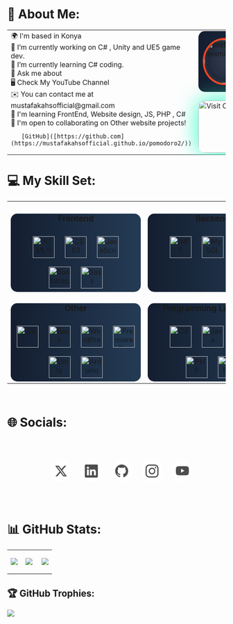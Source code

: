 # 💫 __About Me:__

<table style="width: 100%;">
    <tr>
        <td valign="top" width="50%">
        <!-- Birinci sütun içeriği -->
🌍  I'm based in Konya<br>🔭 I’m currently working on C# , Unity and UE5 game dev.<br>🌱 I’m currently learning C# coding.<br>💬 Ask me about<br>🖥️ Check My YouTube Channel<br>✉️  You can contact me at mustafakahsofficial@gmail.com<br>🧠  I'm learning FrontEnd, Website design, JS, PHP , C# <br>🤝  I'm open to collaborating on Other website projects!

       [GitHub]([https://github.com](https://mustafakahsofficial.github.io/pomodoro2/))
</td>
        <td valign="top" width="50%">
            <!-- İkinci sütun içeriği -->
<div class="card">
    <div class="profile-pic">
        <img src="https://i.pinimg.com/564x/ff/e7/b0/ffe7b059b323e66ba56f892cb8f7bc50.jpg" width="100%" height="120" alt="Profil Resmi">
    </div>
    <div class="info">
        <h3 class="galaxy-text">MUSTAFAKAHS</h3>
        <p class="galaxy-text">JR DEVELOPER</p>
    </div>
</div>

<div class="visit-counter1">
    <img src="https://visitcount.itsvg.in/api?id=mustafakahsofficial&icon=2&color=5" width="300" height="120" alt="Visit Count">
    
</div>

<style>
.visit-counter1 img {
      margin: 20px 0 0 0 ;
      border-radius: 15px; /* İkonu daire yap */
      width: 300px; /* İkon boyutu */
      height: 100%;
    -webkit-box-shadow:0px 0px 48px 0px rgba(45,255,196,1);
-moz-box-shadow: 0px 0px 48px 0px rgba(45,255,196,1);
box-shadow: 0px 0px 48px 0px rgba(45,255,196,1);

}
.profile-pic {
    width: 100px;
    height: 100px;
    border-radius: 50%;
    overflow: hidden;
    margin: 0;
    display: flex;
    justify-content: center;
    align-items: center;
    background: radial-gradient(circle, rgba(255, 255, 255, 0.1), rgba(255, 255, 255, 0.05) 70%, transparent);
    box-shadow: inset 0 0 10px rgba(255, 255, 255, 0.2),
                inset 0 0 20px rgba(0, 0, 0, 0.5);
                            border: 4px solid #f42; /* Dış kenar */

}

.profile-pic img {
    width: 100%;
    height: auto;
    border-radius: 50%;
    transition: transform 0.3s;
}

.card {
display: flex;
align-items: center;
padding: 10px;
width: 300px;
height: 120px;
background:linear-gradient(to right, rgb(20, 30, 48), rgb(36, 59, 85));
border-radius: 15px;
transition: 0.3s;
}

.card:hover {
    filter: drop-shadow(5px 5px 0px rgb(185,100,255))
  drop-shadow(5px 5px 0px rgb(103,74,255))
  drop-shadow(5px 5px 0px rgb(12,204,238));
  scale: 1.05;
}
.info {
    margin-left: 15px; /* Resim ile metin arasında boşluk */
}

.galaxy-text {
    font-size: 1.5rem; /* 24px */
    font-weight: bold;
    color: transparent; /* Rengi şeffaf yapıyoruz */
    background: linear-gradient(135deg, #4c1f85, #f47b20);
    -webkit-background-clip: text;
    text-shadow:rgba(255, 255, 255, 0.8), 0 0 30px rgba(255, 255, 255, 0.5);
}


</style>

</td>
 </tr></table>



# 💻 __My Skill Set:__

 <table style="width: 100%;">
    <tr>
        <td valign="top" width="50%">
        <!-- Birinci sütun içeriği -->
<div class="card1">

### <div align="center">__Frontend__</div>   
<div align="center">  
<a href="https://en.wikipedia.org/wiki/HTML5" target="_blank"><img style="margin: 10px" src="https://profilinator.rishav.dev/skills-assets/html5-original-wordmark.svg" alt="HTML5" height="50" /></a>  
<a href="https://www.w3schools.com/css/" target="_blank"><img style="margin: 10px" src="https://profilinator.rishav.dev/skills-assets/css3-original-wordmark.svg" alt="CSS3" height="50" /></a>  
<a href="https://www.javascript.com/" target="_blank"><img style="margin: 10px" src="https://profilinator.rishav.dev/skills-assets/javascript-original.svg" alt="JavaScript" height="50" /></a>
<br>  
<a href="https://getbootstrap.com/docs/3.4/javascript/" target="_blank"><img style="margin: 10px" src="https://profilinator.rishav.dev/skills-assets/bootstrap-plain.svg" alt="Bootstrap" height="50" /></a>  
<a href="https://sass-lang.com/" target="_blank"><img style="margin: 10px" src="https://profilinator.rishav.dev/skills-assets/sass-original.svg" alt="Sass" height="50" /></a>  
</div>  
</div>  

<div class="card1">

### <div align="center">__Other__</div> 
<div align="center">  
<a href="https://github.com/" target="_blank"><img style="margin: 10px" src="https://profilinator.rishav.dev/skills-assets/git-scm-icon.svg" alt="Git" height="50" /></a>  
<a href="https://www.gnu.org/software/bash/" target="_blank"><img style="margin: 10px" src="https://profilinator.rishav.dev/skills-assets/gnu_bash-icon.svg" alt="Bash" height="50" /></a>  
<a href="https://wordpress.com/" target="_blank"><img style="margin: 10px" src="https://profilinator.rishav.dev/skills-assets/wordpress.png" alt="WordPress" height="50" /></a>  
<a href="https://www.adobe.com/in/products/premiere.html" target="_blank"><img style="margin: 10px" src="https://profilinator.rishav.dev/skills-assets/adobepremierepro.png" alt="Premiere Pro" height="50" /></a>  
<a href="https://unity.com/" target="_blank"><img style="margin: 10px" src="https://profilinator.rishav.dev/skills-assets/unity.png" alt="Unity" height="50" /></a>  
<a href="https://www.arduino.cc/" target="_blank"><img style="margin: 10px" src="https://profilinator.rishav.dev/skills-assets/arduino.png" alt="Arduino" height="50" /></a>  
</div>
</div>  
        </td>
        <td valign="top" width="50%">
            <!-- İkinci sütun içeriği -->
<div class="card1">

### <div align="center">__Backend__</div>  
<div align="center">  
<a href="https://dotnet.microsoft.com/download/dotnet-framework" target="_blank"><img style="margin: 10px" src="https://profilinator.rishav.dev/skills-assets/dot-net-original-wordmark.svg" alt=".NET" height="50" /></a>  
<a href="https://www.mysql.com/" target="_blank"><img style="margin: 10px" src="https://profilinator.rishav.dev/skills-assets/mysql-original-wordmark.svg" alt="MySQL" height="50" /></a>  
<a href="https://docs.microsoft.com/en-us/dotnet/csharp/" target="_blank"><img style="margin: 10px" src="https://profilinator.rishav.dev/skills-assets/csharp-original.svg" alt="C#" height="50" /></a>  
</div>
</div>  

<div class="card1">

### <div align="center">__Programming Languages__</div> 
<div align="center">  
<a href="https://docs.microsoft.com/en-us/dotnet/csharp/" target="_blank"><img style="margin: 10px" src="https://profilinator.rishav.dev/skills-assets/csharp-original.svg" alt="C#" height="50" /></a>  
<a href="https://www.java.com/" target="_blank"><img style="margin: 10px" src="https://profilinator.rishav.dev/skills-assets/java-original-wordmark.svg" alt="Java" height="50" /></a>  
<a href="https://www.javascript.com/" target="_blank"><img style="margin: 10px" src="https://profilinator.rishav.dev/skills-assets/javascript-original.svg" alt="JavaScript" height="50" /></a> <br> 
<a href="https://www.php.net/" target="_blank"><img style="margin: 10px" src="https://profilinator.rishav.dev/skills-assets/php-original.svg" alt="PHP" height="50" /></a>  
<a href="https://www.python.org/" target="_blank"><img style="margin: 10px" src="https://profilinator.rishav.dev/skills-assets/python-original.svg" alt="Python" height="50" /></a>  
</div>
</div>  

</td>
 </tr></table> 

<style>
.card1 {
width: 300px;
height: 180px;
background:linear-gradient(to right, rgb(20, 30, 48), rgb(36, 59, 85));
border-radius: 15px;
transition: 0.3s;
}
.card1:hover {
    filter: drop-shadow(5px 5px 0px rgb(185,100,255))
  drop-shadow(5px 5px 0px rgb(103,74,255))
  drop-shadow(5px 5px 0px rgb(12,204,238));
  scale: 1.05;
}
</style>
<br>

# 🌐 __Socials:__
<ul class="example-2 ">
    <li class="icon-content">
                <a 
                    href="https://x.com/home"
                    aria-label="Twitter"
                    data-social="twitter"
                    >
                    <div class="filled"></div>
                    <svg 
                    xmlns="http://www.w3.org/2000/svg"
                    width="48"
                    height="48"
                    fill="currentColor"
                    viewBox="0 0 512 512"
                    class="bi bi-twitter"
                    xml:space="preserve"
                    >
                    <path 
                    d="M389.2 48h70.6L305.6 224.2 487 464H345L233.7 318.6 106.5 464H35.8L200.7 275.5 26.8 48H172.4L272.9 180.9 389.2 48zM364.4 421.8h39.1L151.1 88h-42L364.4 421.8z"
                    fill="currentColor"
                    ></path>
            </svg></a><div class="tooltip">Twitter</div></li>
    <li class="icon-content">
            <a
              href="https://linkedin.com/"
              aria-label="LinkedIn"
              data-social="linkedin"
            >
              <div class="filled"></div>
              <svg
                xmlns="http://www.w3.org/2000/svg"
                width="16"
                height="16"
                fill="currentColor"
                class="bi bi-linkedin"
                viewBox="0 0 16 16"
                xml:space="preserve"
              >
                <path
                  d="M0 1.146C0 .513.526 0 1.175 0h13.65C15.474 0 16 .513 16 1.146v13.708c0 .633-.526 1.146-1.175 1.146H1.175C.526 16 0 15.487 0 14.854zm4.943 12.248V6.169H2.542v7.225zm-1.2-8.212c.837 0 1.358-.554 1.358-1.248-.015-.709-.52-1.248-1.342-1.248S2.4 3.226 2.4 3.934c0 .694.521 1.248 1.327 1.248zm4.908 8.212V9.359c0-.216.016-.432.08-.586.173-.431.568-.878 1.232-.878.869 0 1.216.662 1.216 1.634v3.865h2.401V9.25c0-2.22-1.184-3.252-2.764-3.252-1.274 0-1.845.7-2.165 1.193v.025h-.016l.016-.025V6.169h-2.4c.03.678 0 7.225 0 7.225z"
                  fill="currentColor"
                ></path>
              </svg>
            </a>
            <div class="tooltip">LinkedIn</div></li>
    <li class="icon-content">
            <a href="https://www.github.com/" aria-label="GitHub" data-social="github">
              <div class="filled"></div>
              <svg
                xmlns="http://www.w3.org/2000/svg"
                width="16"
                height="16"
                fill="currentColor"
                class="bi bi-github"
                viewBox="0 0 16 16"
                xml:space="preserve"
              >
                <path
                  d="M8 0C3.58 0 0 3.58 0 8c0 3.54 2.29 6.53 5.47 7.59.4.07.55-.17.55-.38 0-.19-.01-.82-.01-1.49-2.01.37-2.53-.49-2.69-.94-.09-.23-.48-.94-.82-1.13-.28-.15-.68-.52-.01-.53.63-.01 1.08.58 1.23.82.72 1.21 1.87.87 2.33.66.07-.52.28-.87.51-1.07-1.78-.2-3.64-.89-3.64-3.95 0-.87.31-1.59.82-2.15-.08-.2-.36-1.02.08-2.12 0 0 .67-.21 2.2.82.64-.18 1.32-.27 2-.27s1.36.09 2 .27c1.53-1.04 2.2-.82 2.2-.82.44 1.1.16 1.92.08 2.12.51.56.82 1.27.82 2.15 0 3.07-1.87 3.75-3.65 3.95.29.25.54.73.54 1.48 0 1.07-.01 1.93-.01 2.2 0 .21.15.46.55.38A8.01 8.01 0 0 0 16 8c0-4.42-3.58-8-8-8"
                  fill="currentColor"
                ></path>
              </svg>
            </a>
            <div class="tooltip">GitHub</div></li>
    <li class="icon-content">
            <a
              href="https://www.instagram.com/"
              aria-label="Instagram"
              data-social="instagram"
            >
              <div class="filled"></div>
              <svg
                xmlns="http://www.w3.org/2000/svg"
                width="16"
                height="16"
                fill="currentColor"
                class="bi bi-instagram"
                viewBox="0 0 16 16"
                xml:space="preserve"
              >
                <path
                  d="M8 0C5.829 0 5.556.01 4.703.048 3.85.088 3.269.222 2.76.42a3.9 3.9 0 0 0-1.417.923A3.9 3.9 0 0 0 .42 2.76C.222 3.268.087 3.85.048 4.7.01 5.555 0 5.827 0 8.001c0 2.172.01 2.444.048 3.297.04.852.174 1.433.372 1.942.205.526.478.972.923 1.417.444.445.89.719 1.416.923.51.198 1.09.333 1.942.372C5.555 15.99 5.827 16 8 16s2.444-.01 3.298-.048c.851-.04 1.434-.174 1.943-.372a3.9 3.9 0 0 0 1.416-.923c.445-.445.718-.891.923-1.417.197-.509.332-1.09.372-1.942C15.99 10.445 16 10.173 16 8s-.01-2.445-.048-3.299c-.04-.851-.175-1.433-.372-1.941a3.9 3.9 0 0 0-.923-1.417A3.9 3.9 0 0 0 13.24.42c-.51-.198-1.092-.333-1.943-.372C10.443.01 10.172 0 7.998 0zm-.717 1.442h.718c2.136 0 2.389.007 3.232.046.78.035 1.204.166 1.486.275.373.145.64.319.92.599s.453.546.598.92c.11.281.24.705.275 1.485.039.843.047 1.096.047 3.231s-.008 2.389-.047 3.232c-.035.78-.166 1.203-.275 1.485a2.5 2.5 0 0 1-.599.919c-.28.28-.546.453-.92.598-.28.11-.704.24-1.485.276-.843.038-1.096.047-3.232.047s-2.39-.009-3.233-.047c-.78-.036-1.203-.166-1.485-.276a2.5 2.5 0 0 1-.92-.598 2.5 2.5 0 0 1-.6-.92c-.109-.281-.24-.705-.275-1.485-.038-.843-.046-1.096-.046-3.233s.008-2.388.046-3.231c.036-.78.166-1.204.276-1.486.145-.373.319-.64.599-.92s.546-.453.92-.598c.282-.11.705-.24 1.485-.276.738-.034 1.024-.044 2.515-.045zm4.988 1.328a.96.96 0 1 0 0 1.92.96.96 0 0 0 0-1.92m-4.27 1.122a4.109 4.109 0 1 0 0 8.217 4.109 4.109 0 0 0 0-8.217m0 1.441a2.667 2.667 0 1 1 0 5.334 2.667 2.667 0 0 1 0-5.334"
                  fill="currentColor"
                ></path>
              </svg>
            </a>
            <div class="tooltip">Instagram</div></li>
    <li class="icon-content">
            <a href="https://youtube.com/" aria-label="Youtube" data-social="youtube">
              <div class="filled"></div>
              <svg
                xmlns="http://www.w3.org/2000/svg"
                width="16"
                height="16"
                fill="currentColor"
                class="bi bi-youtube"
                viewBox="0 0 16 16"
                xml:space="preserve"
              >
                <path
                  d="M8.051 1.999h.089c.822.003 4.987.033 6.11.335a2.01 2.01 0 0 1 1.415 1.42c.101.38.172.883.22 1.402l.01.104.022.26.008.104c.065.914.073 1.77.074 1.957v.075c-.001.194-.01 1.108-.082 2.06l-.008.105-.009.104c-.05.572-.124 1.14-.235 1.558a2.01 2.01 0 0 1-1.415 1.42c-1.16.312-5.569.334-6.18.335h-.142c-.309 0-1.587-.006-2.927-.052l-.17-.006-.087-.004-.171-.007-.171-.007c-1.11-.049-2.167-.128-2.654-.26a2.01 2.01 0 0 1-1.415-1.419c-.111-.417-.185-.986-.235-1.558L.09 9.82l-.008-.104A31 31 0 0 1 0 7.68v-.123c.002-.215.01-.958.064-1.778l.007-.103.003-.052.008-.104.022-.26.01-.104c.048-.519.119-1.023.22-1.402a2.01 2.01 0 0 1 1.415-1.42c.487-.13 1.544-.21 2.654-.26l.17-.007.172-.006.086-.003.171-.007A100 100 0 0 1 7.858 2zM6.4 5.209v4.818l4.157-2.408z"
                  fill="currentColor"
                ></path>
              </svg>
            </a>
            <div class="tooltip">Youtube</div></li>
        </ul>


<style>
    ul {
    list-style: none;
  }
  
  .example-2 {
    display: flex;
    justify-content: center;
    align-items: center;
    height: 150px;
  }
  .example-2 .icon-content {
    margin: 0 10px;
    position: relative;
  }
  .example-2 .icon-content .tooltip {
    position: absolute;
    top: -30px;
    left: 50%;
    transform: translateX(-50%);
    color: #fff;
    padding: 6px 10px;
    border-radius: 5px;
    opacity: 0;
    visibility: hidden;
    font-size: 14px;
    transition: all 0.3s ease;
  }
  .example-2 .icon-content:hover .tooltip {
    opacity: 1;
    visibility: visible;
    top: -50px;
  }
  .example-2 .icon-content a {
    position: relative;
    overflow: hidden;
    display: flex;
    justify-content: center;
    align-items: center;
    width: 50px;
    height: 50px;
    border-radius: 50%;
    color: #4d4d4d;
    background-color: #fff;
    transition: all 0.3s ease-in-out;
  }
  .example-2 .icon-content a:hover {
    box-shadow: 3px 2px 45px 0px rgb(0 0 0 / 12%);
  }
  .example-2 .icon-content a svg {
    position: relative;
    z-index: 1;
    width: 30px;
    height: 30px;
  }
  .example-2 .icon-content a:hover {
    color: white;
  }
  .example-2 .icon-content a .filled {
    position: absolute;
    top: auto;
    bottom: 0;
    left: 0;
    width: 100%;
    height: 0;
    background-color: #000;
    transition: all 0.3s ease-in-out;
  }
  .example-2 .icon-content a:hover .filled {
    height: 100%;
  }
  .example-2 .icon-content a[data-social="twitter"] .filled,
  .example-2 .icon-content a[data-social="twitter"] ~ .tooltip{
    background-color: #1da1f2;
  }
  .example-2 .icon-content a[data-social="linkedin"] .filled,
  .example-2 .icon-content a[data-social="linkedin"] ~ .tooltip {
    background-color: #0274b3;
  }
  .example-2 .icon-content a[data-social="github"] .filled,
  .example-2 .icon-content a[data-social="github"] ~ .tooltip {
    background-color: #24262a;
  }
  .example-2 .icon-content a[data-social="instagram"] .filled,
  .example-2 .icon-content a[data-social="instagram"] ~ .tooltip {
    background: linear-gradient(
      45deg,
      #405de6,
      #5b51db,
      #b33ab4,
      #c135b4,
      #e1306c,
      #fd1f1f
    );
  }
  .example-2 .icon-content a[data-social="youtube"] .filled,
  .example-2 .icon-content a[data-social="youtube"] ~ .tooltip {
    background-color: #ff0000;
  }
</style>

# 📊 __GitHub Stats:__

<table style="width: 100%;">
    <tr>
        <td valign="top" width="33%">
        <!-- 1. sütun içeriği -->
<div class="stats">

![](https://github-readme-stats.vercel.app/api?username=mustafakahsofficial&theme=radical&hide_border=true&include_all_commits=true&count_private=true)
</div>
</td>
        <td valign="top" width="36%">
            <!-- İkinci sütun içeriği -->
<div class="stats">

![](https://github-readme-streak-stats.herokuapp.com/?user=mustafakahsofficial&theme=radical&hide_border=true)
</div>
</td>
<td valign="top" width="33%" >
            <!-- 3. sütun içeriği -->
<div class="stats">

![](https://github-readme-stats.vercel.app/api/top-langs/?username=mustafakahsofficial&theme=radical&hide_border=true&include_all_commits=true&count_private=true&layout=compact)
</div>

</td> 
 </tr>
 </table>

## 🏆 __GitHub Trophies:__
![](https://github-profile-trophy.vercel.app/?username=mustafakahsofficial&theme=radical&no-frame=true&no-bg=false&margin-w=4)

<!-- Proudly created with GPRM ( https://gprm.itsvg.in ) -->
